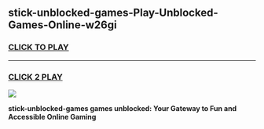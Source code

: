 
## stick-unblocked-games-Play-Unblocked-Games-Online-w26gi
<h3>
<a href="https://premium76.site?title=stick-unblocked-games&ref=25A">CLICK TO PLAY</a></h3>
<hr>

<h3>
<a href="https://premium76.site?title=stick-unblocked-games&ref=25A">CLICK 2 PLAY</a>
  
</h3>

<a href="https://premium76.site?title=stick-unblocked-games&ref=25A"><img src="https://clearcache.store/games.png"></a>


**stick-unblocked-games games unblocked: Your Gateway to Fun and Accessible Online Gaming**

